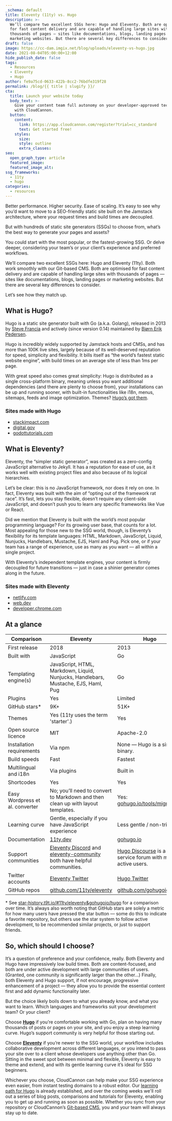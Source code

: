 ```yaml
---
_schema: default
title: Eleventy (11ty) vs. Hugo
description: >-
  We’ll compare two excellent SSGs here: Hugo and Eleventy. Both are optimised
  for fast content delivery and are capable of handling large sites with
  thousands of pages — sites like documentations, blogs, landing pages or
  marketing websites. But there are several key differences to consider.
draft: false
image: https://cc-dam.imgix.net/blog/uploads/eleventy-vs-hugo.jpg
date: 2021-08-04T05:00:00+12:00
hide_publish_date: false
tags:
  - Resources
  - Eleventy
  - Hugo
author: fe9a75cd-0633-422b-8cc2-76bdfe319f28
permalink: /blog/{{ title | slugify }}/
cta:
  title: Launch your website today
  body_text: >-
    Give your content team full autonomy on your developer-approved tech stack
    with CloudCannon.
  button:
    content:
      link: https://app.cloudcannon.com/register?trial=cc_standard
      text: Get started free!
    styles:
      size:
      style: outline
      extra_classes:
seo:
  open_graph_type: article
  featured_image:
  featured_image_alt:
ssg_frameworks:
  - 11ty
  - hugo
categories:
  - resources
---
```

Better performance. Higher security. Ease of scaling. It’s easy to see why you’d want to move to a SEO-friendly static site built on the Jamstack architecture, where your request times and build times are decoupled.

But with hundreds of static site generators (SSGs) to choose from, what’s the best way to generate your pages and assets?

You could start with the most popular, or the fastest-growing SSG. Or delve deeper, considering your team’s or your client’s experience and preferred workflows.

We’ll compare two excellent SSGs here: Hugo and Eleventy (11ty). Both work smoothly with our Git-based CMS. Both are optimised for fast content delivery and are capable of handling large sites with thousands of pages — sites like documentations, blogs, landing pages or marketing websites. But there are several key differences to consider.

Let’s see how they match up.

## **What is Hugo?**

Hugo is a static site generator built with Go (a.k.a. Golang), released in 2013 by [Steve Francia](https://github.com/spf13) and actively (since version 0.14) maintained by [Bjørn Erik Pedersen](https://github.com/bep).

Hugo is incredibly widely supported by Jamstack hosts and CMSs, and has more than 100K live sites, largely because of its well-deserved reputation for speed, simplicity and flexibility. It bills itself as “the world’s fastest static website engine”, with build times on an average site of less than 1ms per page.

With great speed also comes great simplicity: Hugo is distributed as a single cross-platform binary, meaning unless you want additional dependencies (and there are plenty to choose from), your installations can be up and running sooner, with built-in functionalities like i18n, menus, sitemaps, feeds and image optimization. Themes? [Hugo’s got them](https://themes.gohugo.io/).

### **Sites made with Hugo**

* [stackimpact.com](http://stackimpact.com/)
* [digital.gov](http://digital.gov/)
* [godottutorials.com](http://godottutorials.com/)

## **What is Eleventy?**

Eleventy, the “simpler static generator”, was created as a zero-config JavaScript alternative to Jekyll. It has a reputation for ease of use, as it works well with existing project files and also because of its logical hierarchies.

Let’s be clear: this is no JavaScript framework, nor does it rely on one. In fact, Eleventy was built with the aim of “opting out of the framework rat race”. It’s fast, lets you stay flexible, doesn’t require any client-side JavaScript, and doesn’t push you to learn any specific frameworks like Vue or React.

Did we mention that Eleventy is built with the world’s most popular programming language? For its growing user base, that counts for a lot. Most appealing for those new to the SSG world, though, is Eleventy’s flexibility for its template languages: HTML, Markdown, JavaScript, Liquid, Nunjucks, Handlebars, Mustache, EJS, Haml and Pug. Pick one, or if your team has a range of experience, use as many as you want — all within a single project.

With Eleventy’s independent template engines, your content is firmly decoupled for future transitions — just in case a shinier generator comes along in the future.

### **Sites made with Eleventy**

* [netlify.com](http://netlify.com/)
* [web.dev](http://web.dev/)
* [developer.chrome.com](http://developer.chrome.com/)

## At a glance

<table><thead><tr><th>Comparison</th><th>Eleventy</th><th>Hugo</th></tr></thead><tbody><tr><td>First release</td><td>2018</td><td>2013</td></tr><tr><td>Built with</td><td>JavaScript</td><td>Go</td></tr><tr><td>Templating engine(s)</td><td>JavaScript, HTML, Markdown, Liquid, Nunjucks, Handlebars, Mustache, EJS, Haml, Pug</td><td>Go</td></tr><tr><td>Plugins</td><td>Yes</td><td>Limited</td></tr><tr><td>GitHub stars*</td><td>9K+</td><td>51K+</td></tr><tr><td>Themes</td><td>Yes (11ty uses the term 'starter'.)</td><td>Yes</td></tr><tr><td>Open source licence</td><td>MIT</td><td>Apache-2.0</td></tr><tr><td>Installation requirements</td><td>Via npm</td><td>None — Hugo is a single binary.</td></tr><tr><td>Build speeds</td><td>Fast</td><td>Fastest</td></tr><tr><td>Multilingual and i18n</td><td>Via plugins</td><td>Built in</td></tr><tr><td>Shortcodes</td><td>Yes</td><td>Yes</td></tr><tr><td>Easy Wordpress et al. converter</td><td>No; you’ll need to convert to Markdown and then clean up with layout templates.</td><td>Yes: <a href="http://gohugo.io/tools/migrations">gohugo.io/tools/migrations</a></td></tr><tr><td>Learning curve</td><td>Gentle, especially if you have JavaScript experience</td><td>Less gentle / non-trivial</td></tr><tr><td>Documentation</td><td><a href="http://11ty.dev">11ty.dev</a></td><td><a href="http://gohugo.io">gohugo.io</a></td></tr><tr><td>Support communities</td><td><a href="https://discord.gg/GBkBy9u">Eleventy Discord</a> and <a href="https://github.com/11ty/eleventy-community">eleventy-community</a> both have helpful communities.</td><td><a href="https://discourse.gohugo.io/">Hugo Discourse</a> is a full-service forum with many active users.</td></tr><tr><td>Twitter accounts</td><td><a href="https://twitter.com/eleven_ty">Eleventy Twitter</a></td><td><a href="https://twitter.com/GoHugoIO">Hugo Twitter</a></td></tr><tr><td>GitHub repos</td><td><a href="https://github.com/11ty/eleventy/">github.com/11ty/eleventy</a></td><td><a href="https://github.com/gohugoio/">github.com/gohugoio</a></td></tr></tbody></table>

\* See [star-history.t9t.io/#11ty/eleventy&gohugoio/hugo](https://star-history.t9t.io/#11ty/eleventy&amp;gohugoio/hugo) for a comparison over time. It’s always also worth noting that GitHub stars are solely a metric for how many users have pressed the star button — some do this to indicate a favorite repository, but others use the star system to follow active development, to be recommended similar projects, or just to support friends.

## **So, which should I choose?**

It’s a question of preference and your confidence, really. Both Eleventy and Hugo have impressively low build times. Both are content-focused, and both are under active development with large communities of users. (Granted, one community is significantly larger than the other…) Finally, both Eleventy and Hugo support, if not encourage, progressive enhancement of a project — they allow you to provide the essential content first and add dynamic functionality later.

But the choice likely boils down to what you already know, and what you want to learn. Which languages and frameworks suit your development team? Or your client?

Choose [**Hugo**](https://cloudcannon.com/hugo-cms/) if you’re comfortable working with Go, plan on having many thousands of posts or pages on your site, and you enjoy a steep learning curve. Hugo’s support community is very helpful for those starting out.

Choose [**Eleventy**](https://cloudcannon.com/eleventy-cms/) if you’re newer to the SSG world, your workflow includes collaborative development across different languages, or you intend to pass your site over to a client whose developers use anything other than Go. Sitting in the sweet spot between minimal and flexible, Eleventy is easy to theme and extend, and with its gentle learning curve it’s ideal for SSG beginners.

Whichever you choose, CloudCannon can help make your SSG experience even easier, from instant testing domains to a robust editor. Our [learning path for Hugo](/tutorials/hugo-beginner-tutorial/) is already established, and over the coming weeks we'll roll out a series of blog posts, comparisons and tutorials for Eleventy, enabling you to get up and running as soon as possible. Whether you sync from your repository or CloudCannon’s [Git-based CMS](https://cloudcannon.com/git-cms/), you and your team will always stay up to date.